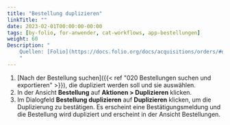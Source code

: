 ```yaml
---
title: "Bestellung duplizieren"
linkTitle: ""
date: 2023-02-01T00:00:00-00:00
tags: [by-folio, for-anwender, cat-workflows, app-bestellungen]
weight: 60
Description: "
    Quellen: [Folio](https://docs.folio.org/docs/acquisitions/orders/#duplicating-an-order) <!-- & [GBV](https://info.gebev.de/display/FOLIOGBVEXTERN/Folio:+Bestellung+duplizieren) -->
    "
---
```


1.  [Nach der Bestellung suchen]({{< ref "020 Bestellungen suchen und exportieren" >}}), die dupliziert werden soll und sie auswählen.
2.  In der Ansicht **Bestellung** auf **Aktionen > Duplizieren** klicken.
3.  Im Dialogfeld **Bestellung duplizieren** auf **Duplizieren** klicken, um die Duplizierung zu bestätigen. Es erscheint eine Bestätigungsmeldung und die Bestellung wird dupliziert und erscheint in der Ansicht Bestellungen.
